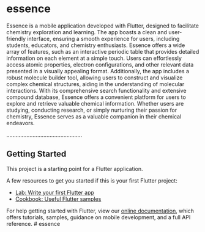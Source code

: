 # essence



Essence is a mobile application developed with Flutter, designed to facilitate chemistry exploration and learning. The app boasts a clean and user-friendly interface, ensuring a smooth experience for users, including students, educators, and chemistry enthusiasts. Essence offers a wide array of features, such as an interactive periodic table that provides detailed information on each element at a simple touch. Users can effortlessly access atomic properties, electron configurations, and other relevant data presented in a visually appealing format. Additionally, the app includes a robust molecule builder tool, allowing users to construct and visualize complex chemical structures, aiding in the understanding of molecular interactions. With its comprehensive search functionality and extensive compound database, Essence offers a convenient platform for users to explore and retrieve valuable chemical information. Whether users are studying, conducting research, or simply nurturing their passion for chemistry, Essence serves as a valuable companion in their chemical endeavors.


.................................................
## Getting Started

This project is a starting point for a Flutter application.

A few resources to get you started if this is your first Flutter project:

- [Lab: Write your first Flutter app](https://flutter.dev/docs/get-started/codelab)
- [Cookbook: Useful Flutter samples](https://flutter.dev/docs/cookbook)

For help getting started with Flutter, view our
[online documentation](https://flutter.dev/docs), which offers tutorials,
samples, guidance on mobile development, and a full API reference.
#   e s s e n c e 
 
 
